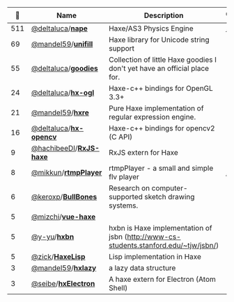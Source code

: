 |:star2: | Name | Description | 🌍|
|---|---|---|---|
|511|[@deltaluca](https://github.com/deltaluca)/[**nape**](https://github.com/deltaluca/nape)|Haxe/AS3 Physics Engine|[:arrow_upper_right:](http://napephys.com)|
|69|[@mandel59](https://github.com/mandel59)/[**unifill**](https://github.com/mandel59/unifill)|Haxe library for Unicode string support||
|55|[@deltaluca](https://github.com/deltaluca)/[**goodies**](https://github.com/deltaluca/goodies)|Collection of little Haxe goodies I don't yet have an official place for.||
|24|[@deltaluca](https://github.com/deltaluca)/[**hx-ogl**](https://github.com/deltaluca/hx-ogl)|Haxe-c++ bindings for OpenGL 3.3+||
|21|[@mandel59](https://github.com/mandel59)/[**hxre**](https://github.com/mandel59/hxre)|Pure Haxe implementation of regular expression engine.||
|16|[@deltaluca](https://github.com/deltaluca)/[**hx-opencv**](https://github.com/deltaluca/hx-opencv)|Haxe-c++ bindings for opencv2 (C API)||
|9|[@hachibeeDI](https://github.com/hachibeeDI)/[**RxJS-haxe**](https://github.com/hachibeeDI/RxJS-haxe)|RxJS extern for Haxe||
|8|[@mikkun](https://github.com/mikkun)/[**rtmpPlayer**](https://github.com/mikkun/rtmpPlayer)|rtmpPlayer - a small and simple flv player|[:arrow_upper_right:](https://github.com/mikkun/rtmpPlayer)|
|6|[@keroxp](https://github.com/keroxp)/[**BullBones**](https://github.com/keroxp/BullBones)|Research on computer-supported sketch drawing systems.||
|5|[@mizchi](https://github.com/mizchi)/[**vue-haxe**](https://github.com/mizchi/vue-haxe)|||
|5|[@y-yu](https://github.com/y-yu)/[**hxbn**](https://github.com/y-yu/hxbn)|hxbn is Haxe implementation of jsbn (http://www-cs-students.stanford.edu/~tjw/jsbn/)||
|5|[@zick](https://github.com/zick)/[**HaxeLisp**](https://github.com/zick/HaxeLisp)|Lisp implementation in Haxe||
|3|[@mandel59](https://github.com/mandel59)/[**hxlazy**](https://github.com/mandel59/hxlazy)|a lazy data structure||
|3|[@seibe](https://github.com/seibe)/[**hxElectron**](https://github.com/seibe/hxElectron)|A haxe extern for Electron (Atom Shell)||

